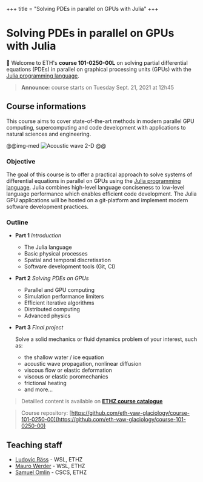 +++
title = "Solving PDEs in parallel on GPUs with Julia"
+++

# Solving PDEs in parallel on GPUs with Julia

🎉 Welcome to ETH's **course 101-0250-00L** on solving partial differential equations (PDEs) in parallel on graphical processing units (GPUs) with the [Julia programming language](http://www.julialang.org/).

> **Announce:** course starts on Tuesday Sept. 21, 2021 at 12h45

## Course informations
This course aims to cover state-of-the-art methods in modern parallel GPU computing, supercomputing and code development with applications to natural sciences and engineering.

@@img-med ![Acoustic wave 2-D](/assets/acoustic2D.gif) @@

### Objective
The goal of this course is to offer a practical approach to solve systems of differential equations in parallel on GPUs using the [Julia programming language](http://www.julialang.org/). Julia combines high-level language conciseness to low-level language performance which enables efficient code development. The Julia GPU applications will be hosted on a git-platform and implement modern software development practices.


### Outline
- **Part 1**  _Introduction_
  - The Julia language
  - Basic physical processes
  - Spatial and temporal discretisation
  - Software development tools (Git, CI)

- **Part 2**  _Solving PDEs on GPUs_
  - Parallel and GPU computing
  - Simulation performance limiters
  - Efficient iterative algorithms
  - Distributed computing
  - Advanced physics

- **Part 3** _Final project_
  
  Solve a solid mechanics or fluid dynamics problem of your interest, such as:
  - the shallow water / ice equation
  - acoustic wave propagation, nonlinear diffusion
  - viscous flow or elastic deformation
  - viscous or elastic poromechanics
  - frictional heating
  - and more...

> Detailled content is available on [**ETHZ course catalogue**](http://www.vvz.ethz.ch/Vorlesungsverzeichnis/lerneinheit.view?semkez=2021W&ansicht=KATALOGDATEN&lerneinheitId=155538&lang=en)

> Course repository: [https://github.com/eth-vaw-glaciology/course-101-0250-00](https://github.com/eth-vaw-glaciology/course-101-0250-00)


## Teaching staff
- [Ludovic Räss](https://vaw.ethz.ch/en/people/person-detail.MjcwOTYw.TGlzdC8xOTYxLDE1MTczNjI1ODA=.html) - WSL, ETHZ
- [Mauro Werder](https://vaw.ethz.ch/en/personen/person-detail.html?persid=124402) - WSL, ETHZ
- [Samuel Omlin](https://www.cscs.ch/about/staff/) - CSCS, ETHZ


